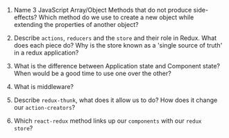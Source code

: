 1.  Name 3 JavaScript Array/Object Methods that do not produce side-effects? Which method do we use to create a new object while extending the properties of another object?


1.  Describe `actions`, `reducers` and the `store` and their role in Redux. What does each piece do? Why is the store known as a 'single source of truth' in a redux application?

1.  What is the difference between Application state and Component state? When would be a good time to use one over the other?
1.  What is middleware?

1.  Describe `redux-thunk`, what does it allow us to do? How does it change our `action-creators`?

1.  Which `react-redux` method links up our `components` with our `redux store`?
